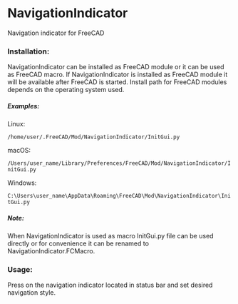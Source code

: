 # NavigationIndicator
Navigation indicator for FreeCAD

### Installation:

NavigationIndicator can be installed as FreeCAD module or it can be used as FreeCAD macro. If NavigationIndicator is installed as FreeCAD module it will be available after FreeCAD is started. Install path for FreeCAD modules depends on the operating system used.

##### Examples:

Linux:

`/home/user/.FreeCAD/Mod/NavigationIndicator/InitGui.py`

macOS:

`/Users/user_name/Library/Preferences/FreeCAD/Mod/NavigationIndicator/InitGui.py`

Windows:

`C:\Users\user_name\AppData\Roaming\FreeCAD\Mod\NavigationIndicator\InitGui.py`


##### Note:

When NavigationIndicator is used as macro InitGui.py file can be used directly or for convenience it can be renamed to NavigationIndicator.FCMacro.

### Usage:

Press on the navigation indicator located in status bar and set desired navigation style.
